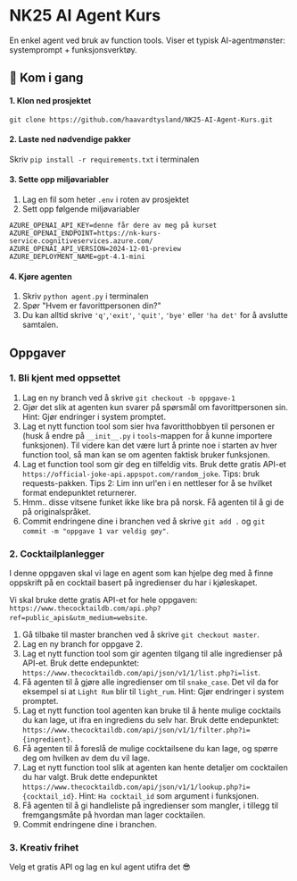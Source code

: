 # NK25 AI Agent Kurs

En enkel agent ved bruk av function tools. Viser et typisk AI-agentmønster: systemprompt + funksjonsverktøy.

## 🚀 Kom i gang

#### 1. Klon ned prosjektet

`git clone https://github.com/haavardtysland/NK25-AI-Agent-Kurs.git`

#### 2. Laste ned nødvendige pakker

Skriv `pip install -r requirements.txt` i terminalen

#### 3. Sette opp miljøvariabler

1. Lag en fil som heter `.env` i roten av prosjektet
2. Sett opp følgende miljøvariabler

```
AZURE_OPENAI_API_KEY=denne får dere av meg på kurset
AZURE_OPENAI_ENDPOINT=https://nk-kurs-service.cognitiveservices.azure.com/
AZURE_OPENAI_API_VERSION=2024-12-01-preview
AZURE_DEPLOYMENT_NAME=gpt-4.1-mini
```

#### 4. Kjøre agenten

1. Skriv `python agent.py` i terminalen
2. Spør "Hvem er favorittpersonen din?"
3. Du kan alltid skrive `'q'`,`'exit'`, `'quit'`, `'bye'` eller `'ha det'` for å avslutte samtalen.

## Oppgaver

### 1. Bli kjent med oppsettet

1.  Lag en ny branch ved å skrive `git checkout -b oppgave-1`
2.  Gjør det slik at agenten kun svarer på spørsmål om favorittpersonen sin. Hint: Gjør endringer i system promptet.
3.  Lag et nytt function tool som sier hva favoritthobbyen til personen er (husk å endre på `__init__.py` i `tools`-mappen for å kunne importere funksjonen). Til videre kan det være lurt å printe noe i starten av hver function tool, så man kan se om agenten faktisk bruker funksjonen.
4.  Lag et function tool som gir deg en tilfeldig vits. Bruk dette gratis API-et `https://official-joke-api.appspot.com/random_joke`. Tips: bruk requests-pakken. Tips 2: Lim inn url'en i en nettleser for å se hvilket format endepunktet returnerer.
5.  Hmm.. disse vitsene funket ikke like bra på norsk. Få agenten til å gi de på originalspråket.
6.  Commit endringene dine i branchen ved å skrive `git add .` og `git commit -m "oppgave 1 var veldig gøy"`.

### 2. Cocktailplanlegger

I denne oppgaven skal vi lage en agent som kan hjelpe deg med å finne oppskrift på en cocktail basert på ingredienser du har i kjøleskapet.

Vi skal bruke dette gratis API-et for hele oppgaven: `https://www.thecocktaildb.com/api.php?ref=public_apis&utm_medium=website`.

1. Gå tilbake til master branchen ved å skrive `git checkout master`.
2. Lag en ny branch for oppgave 2.
3. Lag et nytt function tool som gir agenten tilgang til alle ingredienser på API-et. Bruk dette endepunktet: `https://www.thecocktaildb.com/api/json/v1/1/list.php?i=list`.
4. Få agenten til å gjøre alle ingredienser om til `snake_case`. Det vil da for eksempel si at `Light Rum` blir til `light_rum`. Hint: Gjør endringer i system promptet.
5. Lag et nytt function tool agenten kan bruke til å hente mulige cocktails du kan lage, ut ifra en ingrediens du selv har. Bruk dette endepunktet: `https://www.thecocktaildb.com/api/json/v1/1/filter.php?i={ingredient}`.
6. Få agenten til å foreslå de mulige cocktailsene du kan lage, og spørre deg om hvilken av dem du vil lage.
7. Lag et nytt function tool slik at agenten kan hente detaljer om cocktailen du har valgt. Bruk dette endepunktet `https://www.thecocktaildb.com/api/json/v1/1/lookup.php?i={cocktail_id}`. Hint: `Ha cocktail_id` som argument i funksjonen.
8. Få agenten til å gi handleliste på ingredienser som mangler, i tillegg til fremgangsmåte på hvordan man lager cocktailen.
9. Commit endringene dine i branchen.

### 3. Kreativ frihet

Velg et gratis API og lag en kul agent utifra det 😎
